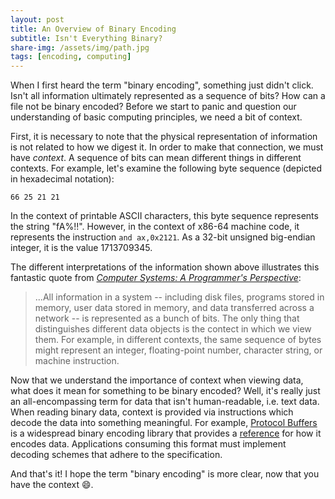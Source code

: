 ```yaml
---
layout: post
title: An Overview of Binary Encoding
subtitle: Isn't Everything Binary?
share-img: /assets/img/path.jpg
tags: [encoding, computing]
---
```


When I first heard the term "binary encoding", something just didn't click. Isn't all information ultimately represented as a sequence of bits? How can a file not be binary encoded? Before we start to panic and question our understanding of basic computing principles, we need a bit of context.

First, it is necessary to note that the physical representation of information is not related to how we digest it. In order to make that connection, we must have _context_. A sequence of bits can mean different things in different contexts. For example, let's examine the following byte sequence (depicted in hexadecimal notation):

```
66 25 21 21
```

In the context of printable ASCII characters, this byte sequence represents the string "fA%!!". However, in the context of x86-64 machine code, it represents the instruction `and ax,0x2121`. As a 32-bit unsigned big-endian integer, it is the value 1713709345.

The different interpretations of the information shown above illustrates this fantastic quote from [_Computer Systems: A Programmer's Perspective_](https://csapp.cs.cmu.edu/):

> ...All information in a system -- including disk files, programs stored in memory, user data stored in memory, and data transferred across a network -- is represented as a bunch of bits. The only thing that distinguishes different data objects is the contect in which we view them. For example, in different contexts, the same sequence of bytes might represent an integer, floating-point number, character string, or machine instruction.

Now that we understand the importance of context when viewing data, what does it mean for something to be binary encoded? Well, it's really just an all-encompassing term for data that isn't human-readable, i.e. text data. When reading binary data, context is provided via instructions which decode the data into something meaningful. For example, [Protocol Buffers](https://protobuf.dev/overview/) is a widespread binary encoding library that provides a [reference](https://protobuf.dev/programming-guides/encoding/) for how it encodes data. Applications consuming this format must implement decoding schemes that adhere to the specification.

And that's it! I hope the term "binary encoding" is more clear, now that you have the context 😄.
